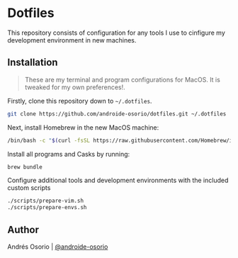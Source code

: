 # Dotfiles

This repository consists of configuration for any tools I use to cinfigure my development environment in new machines.

## Installation

> These are my terminal and program configurations for MacOS. It is tweaked for my own preferences!.

Firstly, clone this repository down to `~/.dotfiles`.

```bash
git clone https://github.com/androide-osorio/dotfiles.git ~/.dotfiles
```

Next, install Homebrew in the new MacOS machine:

```bash
/bin/bash -c "$(curl -fsSL https://raw.githubusercontent.com/Homebrew/install/HEAD/install.sh)"
```

Install all programs and Casks by running:

```bash
brew bundle
```

Configure additional tools and development environments with the included custom scripts

```bash
./scripts/prepare-vim.sh
./scripts/prepare-envs.sh
```

## Author

Andrés Osorio | [@androide-osorio](https://github.com/androide-osorio)
